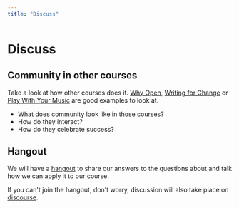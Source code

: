 ```yaml
---
title: "Discuss"
---
```

# Discuss

## Community in other courses

Take a look at how other courses does it. [Why Open](https://p2pu.org/en/courses/2314/why-open/), [Writing for Change](http://writing4change.p2pu.org) or [Play With Your Music](http://playwithyourmusic.org) are good examples to look at.

- What does community look like in those courses?
- How do they interact?
- How do they celebrate success?

## Hangout

We will have a [hangout](https://unhangout.media.mit.edu/h/course-in-a-box) to share our answers to the questions about and talk how we can apply it to our course.

If you can't join the hangout, don't worry, discussion will also take place on [discourse](http://community.p2pu.org/).
